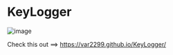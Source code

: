 # KeyLogger

![image](https://github.com/user-attachments/assets/a71c4b96-a0a1-48c5-8899-cd7676622c8f)


Check this out ==> https://var2299.github.io/KeyLogger/
